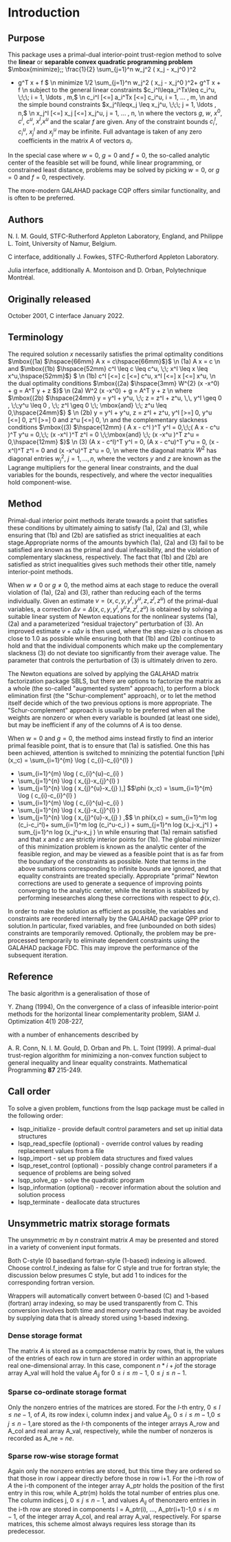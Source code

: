 # Introduction

## Purpose

This package uses a primal-dual interior-point trust-region method
to solve the **linear** or **separable convex quadratic programming
 problem**
$\mbox{minimize}\;\; \frac{1}{2} \sum_{j=1}^n w_j^2 ( x_j - x_j^0 )^2
 + g^T x + f $
\n
 minimize 1/2 \sum_{j=1}^n w_j^2 ( x_j - x_j^0 )^2+ g^T x + f
\n
subject to the general linear constraints
$c_i^l\leqa_i^Tx\leq c_i^u, \;\;\; i = 1, \ldots , m,$
\n
 c_i^l \[<=] a_i^Tx \[<=] c_i^u, i = 1, ... , m,
\n
and the simple bound constraints
$x_j^l\leqx_j \leq x_j^u, \;\;\; j = 1, \ldots , n,$
\n
 x_j^l \[<=] x_j \[<=] x_j^u, j = 1, ... , n,
\n
where the vectors $g$, $w$, $x^0$, $c^l$,
$c^u$, $x^l$,$x^u$ and the scalar $f$ are given.
Any of the constraint bounds $c_i^l$, $c_i^u$,
$x_j^l$ and $x_j^u$ may be infinite.
Full advantage is taken of any zero coefficients in the
matrix $A$ of vectors $a_i$.

In the special case where $w = 0$, $g = 0$ and $f = 0$,
the so-called analytic center of the feasible set will be found,
while linear programming, or constrained least distance, problems
may be solved by picking $w = 0$, or $g = 0$ and $f = 0$,
respectively.

The more-modern GALAHAD package CQP offers similar functionality, and
is often to be preferred.

## Authors

N. I. M. Gould, STFC-Rutherford Appleton Laboratory, England, and
Philippe L. Toint, University of Namur, Belgium.

C interface, additionally J. Fowkes, STFC-Rutherford Appleton Laboratory.

Julia interface, additionally A. Montoison and D. Orban, Polytechnique Montréal.

## Originally released

October 2001, C interface January 2022.

## Terminology

The required solution $x$ necessarily satisfies
the primal optimality conditions
$\mbox{(1a) $\hspace{66mm} A x = c\hspace{66mm}$}$
\n
(1a) A x = c
\n
and
$\mbox{(1b) $\hspace{52mm} c^l \leq c \leq c^u, \;\; x^l \leq x \leq x^u,\hspace{52mm}$} $
\n
(1b) c^l \[<=] c \[<=] c^u, x^l \[<=] x \[<=] x^u,
\n
the dual optimality conditions
$\mbox{(2a) $\hspace{3mm} W^{2} (x -x^0) + g = A^T y + z $}$
\n
(2a) W^2 (x -x^0) + g = A^T y + z
\n
where
$\mbox{(2b) $\hspace{24mm} y = y^l + y^u, \;\; z = z^l + z^u, \,\,
 y^l \geq 0 , \;\;y^u \leq 0 , \;\;
 z^l \geq 0 \;\; \mbox{and} \;\; z^u \leq 0,\hspace{24mm}$} $
\n
 (2b) y = y^l + y^u, z = z^l + z^u, y^l \[>=] 0, y^u \[<=] 0,
z^l \[>=] 0 and z^u \[<=] 0,
\n
and the complementary slackness conditions
$\mbox{(3) $\hspace{12mm}
( A x - c^l )^T y^l = 0,\;\;( A x - c^u )^T y^u = 0,\;\;
(x -x^l )^T z^l = 0 \;\;\mbox{and} \;\; (x -x^u )^T z^u = 0,\hspace{12mm} $}$
\n
(3) (A x - c^l)^T y^l = 0, (A x - c^u)^T y^u = 0,
(x -x^l)^T z^l = 0 and (x -x^u)^T z^u = 0,
\n
where the diagonal matrix $W^2$ has diagonal entries $w_j^2$,
$j = 1, \ldots , n$, where the vectors $y$ and $z$ are
known as the Lagrange multipliers for
the general linear constraints, and the dual variables for the bounds,
respectively, and where the vector inequalities hold component-wise.

## Method

Primal-dual interior point methods iterate towards a point
that satisfies these conditions by ultimately aiming to satisfy
(1a), (2a) and (3), while ensuring that (1b) and (2b) are
satisfied as strict inequalities at each stage.Appropriate norms of the
amounts bywhich (1a), (2a) and (3) fail to be satisfied are known as the
primal and dual infeasibility, and the violation of complementary slackness,
respectively. The fact that (1b) and (2b) are satisfied as strict
inequalities gives such methods their other title, namely
interior-point methods.

When $w \neq 0$ or $g \neq 0$, the method aims at each stage to
reduce the overall violation of (1a), (2a) and (3),
rather than reducing each of the terms individually. Given an estimate
$v = (x, c, y, y^l, y^u, z, z^l, z^u)$
of the primal-dual variables, a correction
$\Delta v = \Delta (x, c, y, y^l, y^u z, z^l, z^u)$
is obtained by solving a suitable linear system of Newton equations for the
nonlinear systems (1a), (2a) and a parameterized “residual
trajectory” perturbation of (3).
An improved estimate $v + \alpha \Delta v$
is then used, where the step-size $\alpha$
is chosen as close to 1.0 as possible while ensuring both that
(1b) and (2b) continue to hold and that the individual components
which make up the complementary slackness
(3) do not deviate too significantly
from their average value. The parameter that controls the perturbation
of (3) is ultimately driven to zero.

The Newton equations are solved by applying the
GALAHAD matrix factorization package SBLS, but there are options
to factorize the matrix as a whole (the so-called "augmented system"
approach), to perform a block elimination first (the "Schur-complement"
approach), or to let the method itself decide which of the two
previous options is more appropriate.
The "Schur-complement" approach is usually to be preferred when all the
weights are nonzero or when every variable is bounded (at least one side),
but may be inefficient if any of the columns of $A$ is too dense.

When $w = 0$ and $g = 0$, the method aims instead firstly to find an
interior primal feasible point, that is to ensure that (1a) is
satisfied.
One this has been achieved, attention is switched to mninizing the
potential function
\[\phi (x,\;c) =
 \sum_{i=1}^{m} \log ( c_{i}-c_{i}^{l} )
 + \sum_{i=1}^{m} \log ( c_{i}^{u}-c_{i} )
 + \sum_{j=1}^{n} \log ( x_{j}-x_{j}^{l} )
 + \sum_{j=1}^{n} \log ( x_{j}^{u}-x_{j} ),\]
$$\phi (x,\;c) =
 \sum_{i=1}^{m} \log ( c_{i}-c_{i}^{l} )
 + \sum_{i=1}^{m} \log ( c_{i}^{u}-c_{i} )
 + \sum_{j=1}^{n} \log ( x_{j}-x_{j}^{l} )
 + \sum_{j=1}^{n} \log ( x_{j}^{u}-x_{j} ) ,$$
\n phi(x,c) =
sum_{i=1}^m log (c_i-c_i^l)+ sum_{i=1}^m log (c_i^u-c_i ) +
sum_{j=1}^n log (x_j-x_j^l ) + sum_{j=1}^n log (x_j^u-x_j )
\n
while ensuring that (1a) remain satisfied and that
$x$ and $c$ are strictly interior points for (1b).
The global minimizer of this minimization problem is known as the
analytic center of the feasible region, and may be viewed as
a feasible point that is as far from the boundary of the constraints as
possible.
Note that terms in the above sumations corresponding to infinite bounds are
ignored, and that equality constraints are treated specially.
Appropriate "primal" Newton corrections are used to generate a sequence
of improving points converging to the analytic center, while the iteration
is stabilized by performing inesearches along these corrections with respect
to $\phi(x,c)$.

In order to make the solution as efficient as possible, the variables
and constraints are reordered internally by the GALAHAD package QPP
prior to solution.In particular, fixed variables, and free
(unbounded on both sides) constraints are temporarily removed.
Optionally, the problem may be pre-processed temporarily to eliminate
dependent constraints using the GALAHAD package FDC. This may
improve the performance of the subsequent iteration.

## Reference

The basic algorithm is a generalisation of those of

Y. Zhang (1994),
 On the convergence of a class of infeasible interior-point methods for the
 horizontal linear complementarity problem,
 SIAM J. Optimization 4(1) 208-227,

with a number of enhancements described by

A. R. Conn, N. I. M. Gould, D. Orban and Ph. L. Toint (1999).
A primal-dual trust-region algorithm for minimizing a non-convex
function subject to general inequality and linear equality constraints.
Mathematical Programming **87** 215-249.

## Call order

To solve a given problem, functions from the lsqp package must be called
in the following order:

- lsqp\_initialize - provide default control parameters and
set up initial data structures
- lsqp\_read\_specfile (optional) - override control values
by reading replacement values from a file
- lsqp\_import - set up problem data structures and fixed
values
- lsqp\_reset\_control (optional) - possibly change control
parameters if a sequence of problems are being solved
- lsqp\_solve_qp - solve the quadratic program
- lsqp\_information (optional) - recover information about
the solution and solution process
- lsqp\_terminate - deallocate data structures

##  Unsymmetric matrix storage formats

The unsymmetric $m$ by $n$ constraint matrix $A$ may be presented
and stored in a variety of convenient input formats.

Both C-style (0 based)and fortran-style (1-based) indexing is allowed.
Choose control.f_indexing as false for C style and true for
fortran style; the discussion below presumes C style, but add 1 to
indices for the corresponding fortran version.

Wrappers will automatically convert between 0-based (C) and 1-based
(fortran) array indexing, so may be used transparently from C. This
conversion involves both time and memory overheads that may be avoided
by supplying data that is already stored using 1-based indexing.

### Dense storage format
The matrix $A$ is stored as a compactdense matrix by rows, that is,
the values of the entries of each row in turn are
stored in order within an appropriate real one-dimensional array.
In this case, component $n \ast i + j$of the storage array A_val
will hold the value $A_{ij}$ for $0 \leq i \leq m-1$,
$0 \leq j \leq n-1$.

###  Sparse co-ordinate storage format

Only the nonzero entries of the matrices are stored.
For the $l$-th entry, $0 \leq l \leq ne-1$, of $A$,
its row index i, column index j
and value $A_{ij}$,
$0 \leq i \leq m-1$,$0 \leq j \leq n-1$,are stored as
the $l$-th components of the integer arrays A_row and
A_col and real array A_val, respectively, while the number of nonzeros
is recorded as A_ne = $ne$.

###  Sparse row-wise storage format

Again only the nonzero entries are stored, but this time
they are ordered so that those in row i appear directly before those
in row i+1. For the i-th row of $A$ the i-th component of the
integer array A_ptr holds the position of the first entry in this row,
while A_ptr(m) holds the total number of entries plus one.
The column indices j, $0 \leq j \leq n-1$, and values
$A_{ij}$ of thenonzero entries in the i-th row are stored in components
l = A_ptr(i), $\ldots$, A_ptr(i+1)-1,$0 \leq i \leq m-1$,
of the integer array A_col, and real array A_val, respectively.
For sparse matrices, this scheme almost always requires less storage than
its predecessor.

